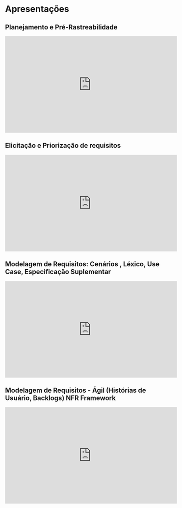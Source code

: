 # <a>Apresentações</a>

## <a>Planejamento e Pré-Rastreabilidade</a>

<iframe width="560" height="315" src="https://www.youtube.com/embed/2OMZSk2WDJk" title="Apresentação 1 - VivaBem" frameborder="0" allow="accelerometer; autoplay; clipboard-write; encrypted-media; gyroscope; picture-in-picture" allowfullscreen></iframe>

## <a>Elicitação e Priorização de requisitos</a>

<iframe width="560" height="315" src="https://www.youtube.com/embed/EJq8DCl6Q3I" title="YouTube video player" frameborder="0" allow="accelerometer; autoplay; clipboard-write; encrypted-media; gyroscope; picture-in-picture" allowfullscreen></iframe>

## <a>Modelagem de Requisitos: Cenários , Léxico, Use Case, Especificação Suplementar</a>

<iframe width="560" height="315" src="https://www.youtube.com/embed/Mfmgso19kzw" title="YouTube video player" frameborder="0" allow="accelerometer; autoplay; clipboard-write; encrypted-media; gyroscope; picture-in-picture" allowfullscreen></iframe>

## <a>Modelagem de Requisitos - Ágil (Histórias de Usuário, Backlogs) NFR Framework</a>

<iframe width="560" height="315" src="https://www.youtube.com/embed/gPZMtsdB-CE" title="YouTube video player" frameborder="0" allow="accelerometer; autoplay; clipboard-write; encrypted-media; gyroscope; picture-in-picture" allowfullscreen></iframe>